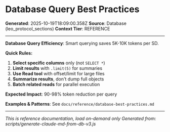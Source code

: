 # Database Query Best Practices

**Generated**: 2025-10-19T18:09:00.358Z
**Source**: Database (leo_protocol_sections)
**Context Tier**: REFERENCE

---

**Database Query Efficiency**: Smart querying saves 5K-10K tokens per SD.

**Quick Rules:**
1. **Select specific columns** only (not `SELECT *`)
2. **Limit results** with `.limit(5)` for summaries
3. **Use Read tool** with offset/limit for large files
4. **Summarize results**, don't dump full objects
5. **Batch related reads** for parallel execution

**Expected Impact**: 90-98% token reduction per query

**Examples & Patterns**: See `docs/reference/database-best-practices.md`

---

*This is reference documentation, load on-demand only*
*Generated from: scripts/generate-claude-md-from-db-v3.js*
